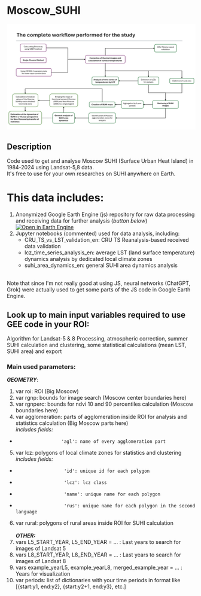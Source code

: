 # Moscow_SUHI
![Workflow](scheme.jpg)

## Description
Code used to get and analyse Moscow SUHI (Surface Urban Heat Island) in 1984-2024 using Landsat-5,8 data.
<br>
It's free to use for your own researches on SUHI anywhere on Earth.

# This data includes:
1. Anonymized Google Earth Engine (js) repository for raw data processing and receiving data for further analysis (*button below*) <br>
[![Open in Earth Engine](https://img.shields.io/badge/Open%20in-GEE-green?style=flat&logo=googleearthengine)](https://code.earthengine.google.com/b010e4836f3df60e942859e02eec83e8?noload=true)
3. Jupyter notebooks (commented) used for data analysis, including:
   - CRU_TS_vs_LST_validation_en: CRU TS Reanalysis-based received data validation
   - lcz_time_series_analysis_en: average LST (land surface temperature) dynamics analysis by dedicated local climate zones
   - suhi_area_dynamics_en: general SUHI area dynamics analysis
<br>
Note that since I'm not really good at using JS, neural networks (ChatGPT, Grok) were actually used to get some parts of the JS code in Google Earth Engine.
<br>

## Look up to main input variables required to use GEE code in your ROI:
Algorithm for Landsat-5 & 8 Processing, atmospheric correction, summer SUHI calculation and clustering, some statistical calculations (mean LST, SUHI area) and export

### Main used parameters:
***GEOMETRY***:
<br>
1. var roi: ROI (Big Moscow) <br>
2. var rgnp: bounds for image search (Moscow center boundaries here) <br>
3. var rgnperc: bounds for ndvi 10 and 90 percentiles calculation (Moscow boundaries here) <br>
4. var agglomeration: parts of agglomeration inside ROI for analysis and statistics calculation (Big Moscow parts here) <br>
*includes fields:* <br>
-                      'agl': name of every agglomeration part
5. var lcz: polygons of local climate zones for statistics and clustering <br>
*includes fields:* <br>
-                       'id': unique id for each polygon
-                       'lcz': lcz class
-                       'name': unique name for each polygon
-                       'rus': unique name for each polygon in the second language
6. var rural: polygons of rural areas inside ROI for SUHI calculation
<br><br>***OTHER:***
7. vars L5_START_YEAR, L5_END_YEAR = ... : Last years to search for images of Landsat 5<br>
8. vars L8_START_YEAR, L8_END_YEAR = ... : Last years to search for images of Landsat 8<br>
9. vars example_yearL5, example_yearL8, merged_example_year = ... : Years for visualization<br>
10. var periods: list of dictionaries with your time periods in format like [{start:y1, end:y2}, {start:y2+1, end:y3}, etc.]

